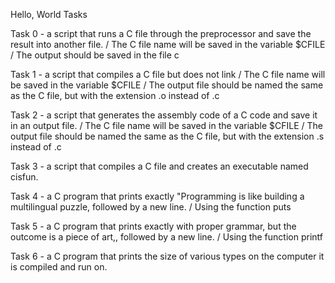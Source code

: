 Hello, World Tasks

Task 0 - a script that runs a C file through the preprocessor and save the result into another file. / The C file name will be saved in the variable $CFILE / The output should be saved in the file c

Task 1 - a script that compiles a C file but does not link / The C file name will be saved in the variable $CFILE / The output file should be named the same as the C file, but with the extension .o instead of .c

Task 2 - a script that generates the assembly code of a C code and save it in an output file. / The C file name will be saved in the variable $CFILE / The output file should be named the same as the C file, but with the extension .s instead of .c

Task 3 - a script that compiles a C file and creates an executable named cisfun.

Task 4 - a C program that prints exactly "Programming is like building a multilingual puzzle, followed by a new line. / Using the function puts

Task 5 - a C program that prints exactly with proper grammar, but the outcome is a piece of art,, followed by a new line. / Using the function printf

Task 6 - a C program that prints the size of various types on the computer it is compiled and run on.
